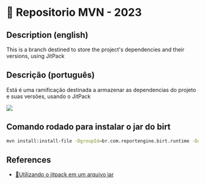 # 💾 Repositorio MVN - 2023

## Description (english)
This is a branch destined to store the project's dependencies and their versions, using JitPack

## Descrição (português)
Está é uma ramificação destinada a armazenar as dependencias do projeto e suas versões, usando o JitPack

[![](https://jitpack.io/v/Murilocb123/report-engine-birt.svg)](https://jitpack.io/#Murilocb123/report-engine-birt)




## Comando rodado para instalar o jar do birt
```sh
mvn install:install-file -DgroupId=br.com.reportengine.birt.runtime -DartifactId=birt-v4.13.0 -Dversion=4.13.0  -Dfile="D:/muril/OneDrive/Documents/repositories/microservices/lib/org.eclipse.birt.runtime_4.13.0-20230302.jar" -Dpackaging=jar -DlocalRepositoryPath=. -DcreateChecksum=true -DgeneratePom=true
```


## References
- [🚀Utilizando o jitpack em um arquivo jar](https://gist.github.com/jitpack-io/f928a858aa5da08ad9d9662f982da983#file-jitpack-yml)
